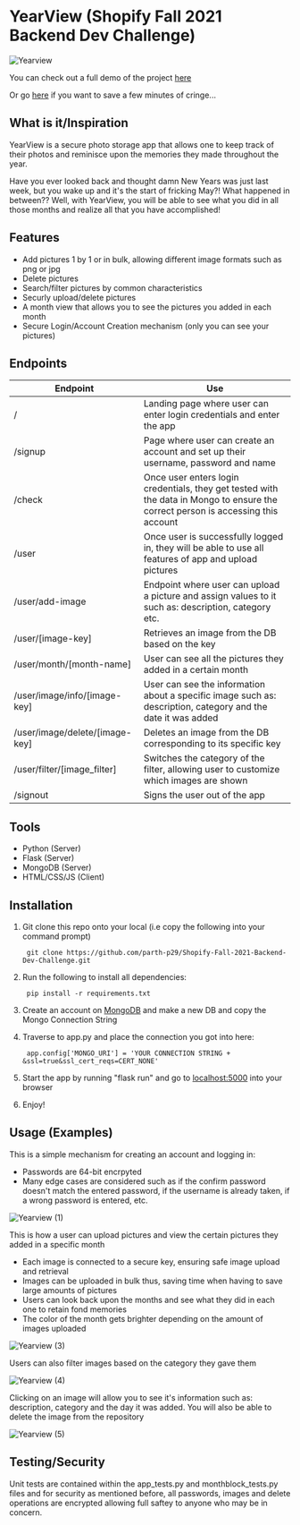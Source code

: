 # YearView (Shopify Fall 2021 Backend Dev Challenge)

![Yearview](https://user-images.githubusercontent.com/69891859/117560163-5df75400-b059-11eb-81bb-a84ebec9cbed.gif)


You can check out a full demo of the project [here](https://www.youtube.com/watch?v=iAI6MHgDDDA)

Or go [here](https://www.youtube.com/watch?v=2wQqpM33VCY) if you want to save a few minutes of cringe...

## What is it/Inspiration

YearView is a secure photo storage app that allows one to keep track of their photos and reminisce upon the memories they made throughout the year.

Have you ever looked back and thought damn New Years was just last week, but you wake up and it's the start of fricking May?! What happened in between?? Well, with YearView, you will be able to see what you did in all those months and realize all that you have accomplished!

## Features

- Add pictures 1 by 1 or in bulk, allowing different image formats such as png or jpg
- Delete pictures
- Search/filter pictures by common characteristics
- Securly upload/delete pictures
- A month view that allows you to see the pictures you added in each month
- Secure Login/Account Creation mechanism (only you can see your pictures)

## Endpoints

|Endpoint | Use |
|---------|-----|
|/        | Landing page where user can enter login credentials and enter the app|
|/signup  | Page where user can create an account and set up their username, password and name |
|/check   | Once user enters login credentials, they get tested with the data in Mongo to ensure the correct person is accessing this account|
|/user    | Once user is successfully logged in, they will be able to use all features of app and upload pictures|
|/user/add-image| Endpoint where user can upload a picture and assign values to it such as: description, category etc.|
|/user/[image-key]| Retrieves an image from the DB based on the key |
|/user/month/[month-name] | User can see all the pictures they added in a certain month |
|/user/image/info/[image-key] | User can see the information about a specific image such as: description, category and the date it was added |
|/user/image/delete/[image-key]| Deletes an image from the DB corresponding to its specific key |
|/user/filter/[image_filter] | Switches the category of the filter, allowing user to customize which images are shown |
|/signout | Signs the user out of the app |

## Tools

- Python (Server)
- Flask (Server)
- MongoDB (Server)
- HTML/CSS/JS (Client)

## Installation

1. Git clone this repo onto your local (i.e copy the following into your command prompt)

        git clone https://github.com/parth-p29/Shopify-Fall-2021-Backend-Dev-Challenge.git

2. Run the following to install all dependencies:

        pip install -r requirements.txt
        
3. Create an account on [MongoDB](https://www.mongodb.com/try) and make a new DB and copy the Mongo Connection String
4. Traverse to app.py and place the connection you got into here:

        app.config['MONGO_URI'] = 'YOUR CONNECTION STRING + &ssl=true&ssl_cert_reqs=CERT_NONE'

5. Start the app by running "flask run" and go to [localhost:5000](http://localhost:5000/) into your browser
6. Enjoy! 

## Usage (Examples)

This is a simple mechanism for creating an account and logging in:

- Passwords are 64-bit encrpyted
- Many edge cases are considered such as if the confirm password doesn't match the entered password, if the username is already taken, if a wrong password is entered, etc.

![Yearview (1)](https://user-images.githubusercontent.com/69891859/117579267-1ce65a80-b0c0-11eb-8c1a-c69c48dcb247.gif)

This is how a user can upload pictures and view the certain pictures they added in a specific month

- Each image is connected to a secure key, ensuring safe image upload and retrieval
- Images can be uploaded in bulk thus, saving time when having to save large amounts of pictures
- Users can look back upon the months and see what they did in each one to retain fond memories
- The color of the month gets brighter depending on the amount of images uploaded

![Yearview (3)](https://user-images.githubusercontent.com/69891859/117579560-700cdd00-b0c1-11eb-8517-2a553bea605a.gif)

Users can also filter images based on the category they gave them

![Yearview (4)](https://user-images.githubusercontent.com/69891859/117579834-c0386f00-b0c2-11eb-890e-d12401626745.gif)

Clicking on an image will allow you to see it's information such as: description, category and the day it was added. You will also be able to delete the image from the repository

![Yearview (5)](https://user-images.githubusercontent.com/69891859/117580020-ce3abf80-b0c3-11eb-975f-65807c6ab53d.gif)

## Testing/Security

Unit tests are contained within the app_tests.py and monthblock_tests.py files and for security as mentioned before, all passwords, images and delete operations are encrypted  allowing full saftey to anyone who may be in concern.


















